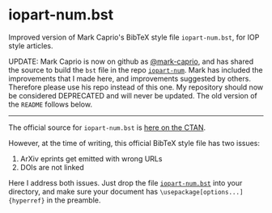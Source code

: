 # iopart-num.bst
Improved version of Mark Caprio's BibTeX style file `iopart-num.bst`, for IOP style articles.

UPDATE: Mark Caprio is now on github as [@mark-caprio](https://github.com/mark-caprio), and has shared the source to build the `bst` file in the repo [`iopart-num`](https://github.com/mark-caprio/iopart-num). Mark has included the improvements that I made here, and improvements suggested by others. Therefore please use his repo instead of this one. My repository should now be considered DEPRECATED and will never be updated. The old version of the `README` follows below.

------------------------------------------------------------
The official source for `iopart-num.bst` is [here on the CTAN](https://www.ctan.org/tex-archive/biblio/bibtex/contrib/iopart-num).

However, at the time of writing, this official BibTeX style file has two issues:
1. ArXiv eprints get emitted with wrong URLs
2. DOIs are not linked

Here I address both issues. Just drop the file [`iopart-num.bst`](iopart-num.bst) into your directory, and make sure your document has `\usepackage[options...]{hyperref}` in the preamble.
